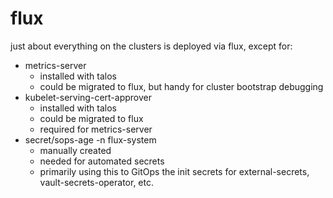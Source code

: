 # flux

just about everything on the clusters is deployed via flux, except for:

- metrics-server
  - installed with talos
  - could be migrated to flux, but handy for cluster bootstrap debugging
- kubelet-serving-cert-approver
  - installed with talos
  - could be migrated to flux
  - required for metrics-server
- secret/sops-age -n flux-system
  - manually created
  - needed for automated secrets
  - primarily using this to GitOps the init secrets for external-secrets, vault-secrets-operator, etc.

